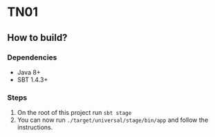 # TN01
## How to build?
### Dependencies
* Java 8+
* SBT 1.4.3+

### Steps

1. On the root of this project run `sbt stage`
2. You can now run `./target/universal/stage/bin/app` 
   and follow the instructions.